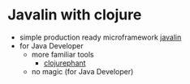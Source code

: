 # Javalin with clojure
- simple production ready microframework [javalin](https://javalin.io/)
- for Java Developer
  - more familiar tools
    - [clojurephant](https://github.com/clojurephant/clojurephant)
  - no magic (for Java Developer)
